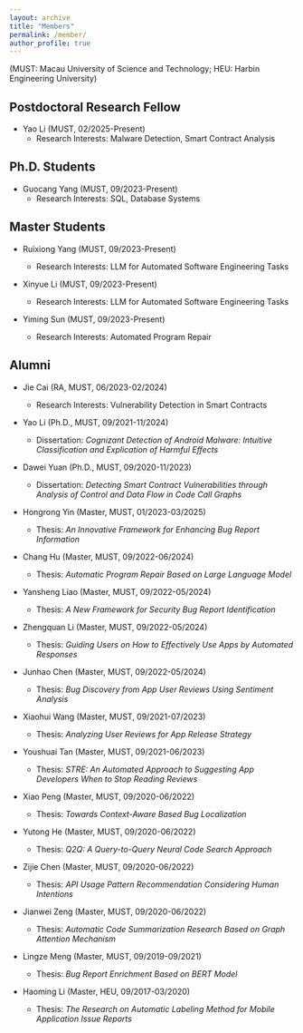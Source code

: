 ```yaml
---
layout: archive
title: "Members"
permalink: /member/
author_profile: true
---
```

(MUST: Macau University of Science and Technology; HEU: Harbin Engineering University)

<meta name="format-detection" content="telephone=no"/>

Postdoctoral Research Fellow
------

- Yao Li (MUST, 02/2025-Present)
  - Research Interests: Malware Detection, Smart Contract Analysis

Ph.D. Students
------

- Guocang Yang (MUST, 09/2023-Present)
  - Research Interests: SQL, Database Systems

Master Students
------

- Ruixiong Yang (MUST, 09/2023-Present)
  - Research Interests: LLM for Automated Software Engineering Tasks

- Xinyue Li (MUST, 09/2023-Present)
  - Research Interests: LLM for Automated Software Engineering Tasks

- Yiming Sun (MUST, 09/2023-Present)
  - Research Interests: Automated Program Repair


Alumni
------

- Jie Cai (RA, MUST, 06/2023-02/2024)
  - Research Interests: Vulnerability Detection in Smart Contracts

- Yao Li (Ph.D., MUST, 09/2021-11/2024)
  - Dissertation: *Cognizant Detection of Android Malware: Intuitive Classification and Explication of Harmful Effects*

- Dawei Yuan (Ph.D., MUST, 09/2020-11/2023)
  - Dissertation: *Detecting Smart Contract Vulnerabilities through Analysis of Control and Data Flow in Code Call Graphs*

- Hongrong Yin (Master, MUST, 01/2023-03/2025)
  - Thesis: *An Innovative Framework for Enhancing Bug Report Information*

- Chang Hu (Master, MUST, 09/2022-06/2024)
  - Thesis: *Automatic Program Repair Based on Large Language Model*

- Yansheng Liao (Master, MUST, 09/2022-05/2024)
  - Thesis: *A New Framework for Security Bug Report Identification*

- Zhengquan Li (Master, MUST, 09/2022-05/2024)
  - Thesis: *Guiding Users on How to Effectively Use Apps by Automated Responses*

- Junhao Chen (Master, MUST, 09/2022-05/2024)
  - Thesis: *Bug Discovery from App User Reviews Using Sentiment Analysis*

- Xiaohui Wang (Master, MUST, 09/2021-07/2023)
  - Thesis: *Analyzing User Reviews for App Release Strategy*

- Youshuai Tan (Master, MUST, 09/2021-06/2023)
  - Thesis: *STRE: An Automated Approach to Suggesting App Developers When to Stop Reading Reviews*

- Xiao Peng (Master, MUST, 09/2020-06/2022)
  - Thesis: *Towards Context-Aware Based Bug Localization*

- Yutong He (Master, MUST, 09/2020-06/2022)
  - Thesis: *Q2Q: A Query-to-Query Neural Code Search Approach*

- Zijie Chen (Master, MUST, 09/2020-06/2022)
  - Thesis: *API Usage Pattern Recommendation Considering Human Intentions*

- Jianwei Zeng (Master, MUST, 09/2020-06/2022)
  - Thesis: *Automatic Code Summarization Research Based on Graph Attention Mechanism*

- Lingze Meng (Master, MUST, 09/2019-09/2021)
  - Thesis: *Bug Report Enrichment Based on BERT Model*

- Haoming Li (Master, HEU, 09/2017-03/2020)
  - Thesis: *The Research on Automatic Labeling Method for Mobile Application Issue Reports*
  

    
  
  


  

